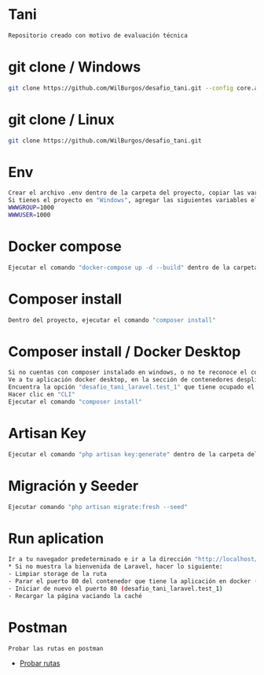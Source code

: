 # Tani
```bash
Repositorio creado con motivo de evaluación técnica
```
# git clone / Windows
```bash
git clone https://github.com/WilBurgos/desafio_tani.git --config core.autocrlf=input
```
# git clone / Linux
```bash
git clone https://github.com/WilBurgos/desafio_tani.git
```
# Env
```bash
Crear el archivo .env dentro de la carpeta del proyecto, copiar las variables que están en ".env.example"
Si tienes el proyecto en "Windows", agregar las siguientes variables el ".env" del proyecto
WWWGROUP=1000
WWWUSER=1000
```
# Docker compose
```bash
Ejecutar el comando "docker-compose up -d --build" dentro de la carpeta del proyecto
```
# Composer install
```bash
Dentro del proyecto, ejecutar el comando "composer install"
```
# Composer install / Docker Desktop
```bash
Si no cuentas con composer instalado en windows, o no te reconoce el comando composer/php.
Ve a tu aplicación docker desktop, en la sección de contenedores despliega el contenedor que está corriendo la aplicación.
Encuentra la opción "desafio_tani_laravel.test_1" que tiene ocupado el "puerto 80", de lado derecho encontrarás unas opciones
Hacer clic en "CLI"
Ejecutar el comando "composer install"
```
# Artisan Key
```bash
Ejecutar el comando "php artisan key:generate" dentro de la carpeta del proyecto
```
# Migración y Seeder
```bash
Ejecutar comando "php artisan migrate:fresh --seed"
```
# Run aplication
```bash
Ir a tu navegador predeterminado e ir a la dirección "http://localhost/"
* Si no muestra la bienvenida de Laravel, hacer lo siguiente:
- Limpiar storage de la ruta
- Parar el puerto 80 del contenedor que tiene la aplicación en docker (desafio_tani_laravel.test_1)
- Iniciar de nuevo el puerto 80 (desafio_tani_laravel.test_1)
- Recargar la página vaciando la caché
```
# Postman
```bash
Probar las rutas en postman
```
- [Probar rutas](https://www.getpostman.com/collections/442985d5f8f094300dd8)
